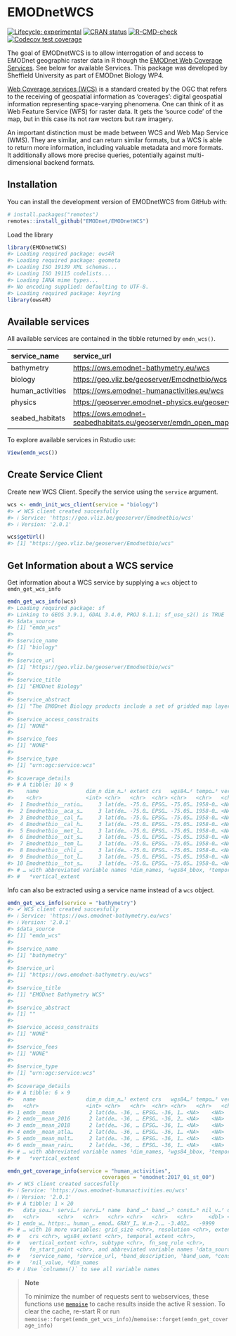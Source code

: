 
<!-- README.md is generated from README.Rmd. Please edit that file -->

# EMODnetWCS

<!-- badges: start -->

[![Lifecycle:
experimental](https://img.shields.io/badge/lifecycle-experimental-orange.svg)](https://lifecycle.r-lib.org/articles/stages.html#experimental)
[![CRAN
status](https://www.r-pkg.org/badges/version/EMODnetWCS)](https://CRAN.R-project.org/package=EMODnetWCS)
[![R-CMD-check](https://github.com/EMODnet/EMODnetWCS/actions/workflows/R-CMD-check.yaml/badge.svg)](https://github.com/EMODnet/EMODnetWCS/actions/workflows/R-CMD-check.yaml)
[![Codecov test
coverage](https://codecov.io/gh/EMODnet/EMODnetWCS/branch/main/graph/badge.svg)](https://app.codecov.io/gh/EMODnet/EMODnetWCS?branch=master)
<!-- badges: end -->

The goal of EMODnetWCS is to allow interrogation of and access to
EMODnet geographic raster data in R though the [EMODnet Web Coverage
Services](https://github.com/EMODnet/Web-Service-Documentation#web-coverage-service-wcs).
See below for available Services. This package was developed by
Sheffield University as part of EMODnet Biology WP4.

[Web Coverage services (WCS)](https://www.ogc.org/standards/wcs) is a
standard created by the OGC that refers to the receiving of geospatial
information as ‘coverages’: digital geospatial information representing
space-varying phenomena. One can think of it as Web Feature Service
(WFS) for raster data. It gets the ‘source code’ of the map, but in this
case its not raw vectors but raw imagery.

An important distinction must be made between WCS and Web Map Service
(WMS). They are similar, and can return similar formats, but a WCS is
able to return more information, including valuable metadata and more
formats. It additionally allows more precise queries, potentially
against multi-dimensional backend formats.

## Installation

You can install the development version of EMODnetWCS from GitHub with:

``` r
# install.packages("remotes")
remotes::install_github("EMODnet/EMODnetWCS")
```

Load the library

``` r
library(EMODnetWCS)
#> Loading required package: ows4R
#> Loading required package: geometa
#> Loading ISO 19139 XML schemas...
#> Loading ISO 19115 codelists...
#> Loading IANA mime types...
#> No encoding supplied: defaulting to UTF-8.
#> Loading required package: keyring
library(ows4R)
```

## Available services

All available services are contained in the tibble returned by
`emdn_wcs()`.

| service_name     | service_url                                                                   |
|:-----------------|:------------------------------------------------------------------------------|
| bathymetry       | <https://ows.emodnet-bathymetry.eu/wcs>                                       |
| biology          | <https://geo.vliz.be/geoserver/Emodnetbio/wcs>                                |
| human_activities | <https://ows.emodnet-humanactivities.eu/wcs>                                  |
| physics          | <https://geoserver.emodnet-physics.eu/geoserver/wcs>                          |
| seabed_habitats  | <https://ows.emodnet-seabedhabitats.eu/geoserver/emdn_open_maplibrary/wcs> |

To explore available services in Rstudio use:

``` r
View(emdn_wcs())
```

## Create Service Client

Create new WCS Client. Specify the service using the `service` argument.

``` r
wcs <- emdn_init_wcs_client(service = "biology")
#> ✔ WCS client created succesfully
#> ℹ Service: 'https://geo.vliz.be/geoserver/Emodnetbio/wcs'
#> ℹ Version: '2.0.1'

wcs$getUrl()
#> [1] "https://geo.vliz.be/geoserver/Emodnetbio/wcs"
```

## Get Information about a WCS service

Get information about a WCS service by supplying a `wcs` object to
`emdn_get_wcs_info`

``` r
emdn_get_wcs_info(wcs)
#> Loading required package: sf
#> Linking to GEOS 3.9.1, GDAL 3.4.0, PROJ 8.1.1; sf_use_s2() is TRUE
#> $data_source
#> [1] "emdn_wcs"
#> 
#> $service_name
#> [1] "biology"
#> 
#> $service_url
#> [1] "https://geo.vliz.be/geoserver/Emodnetbio/wcs"
#> 
#> $service_title
#> [1] "EMODnet Biology"
#> 
#> $service_abstract
#> [1] "The EMODnet Biology products include a set of gridded map layers showing the average abundance of marine species for different time windows (seasonal, annual) using geospatial modelling. The spatial modelling tool used to calculate the gridded abundance maps is based on DIVA. DIVA (Data-Interpolating Variational Analysis) is a tool to create gridded data sets from discrete point measurements of the ocean. For the representation of time dynamics, it was decided to produce gridded maps for sliding time windows, e.g. combining one or more years  in one gridded map, so that relatively smooth animated GIF presentations can be produced that show the essential change over time. EMODnet Biology’s data products include the Operational Ocean Products and Services (OOPS), harvested by ICES."
#> 
#> $service_access_constraits
#> [1] "NONE"
#> 
#> $service_fees
#> [1] "NONE"
#> 
#> $service_type
#> [1] "urn:ogc:service:wcs"
#> 
#> $coverage_details
#> # A tibble: 10 × 9
#>    name               dim_n dim_n…¹ extent crs   wgs84…² tempo…³ verti…⁴ subtype
#>    <chr>              <int> <chr>   <chr>  <chr> <chr>   <chr>   <chr>   <chr>  
#>  1 Emodnetbio__ratio…     3 lat(de… -75.0… EPSG… -75.05… 1958-0… <NA>    Rectif…
#>  2 Emodnetbio__aca_s…     3 lat(de… -75.0… EPSG… -75.05… 1958-0… <NA>    Rectif…
#>  3 Emodnetbio__cal_f…     3 lat(de… -75.0… EPSG… -75.05… 1958-0… <NA>    Rectif…
#>  4 Emodnetbio__cal_h…     3 lat(de… -75.0… EPSG… -75.05… 1958-0… <NA>    Rectif…
#>  5 Emodnetbio__met_l…     3 lat(de… -75.0… EPSG… -75.05… 1958-0… <NA>    Rectif…
#>  6 Emodnetbio__oit_s…     3 lat(de… -75.0… EPSG… -75.05… 1958-0… <NA>    Rectif…
#>  7 Emodnetbio__tem_l…     3 lat(de… -75.0… EPSG… -75.05… 1958-0… <NA>    Rectif…
#>  8 Emodnetbio__chli_…     3 lat(de… -75.0… EPSG… -75.05… 1958-0… <NA>    Rectif…
#>  9 Emodnetbio__tot_l…     3 lat(de… -75.0… EPSG… -75.05… 1958-0… <NA>    Rectif…
#> 10 Emodnetbio__tot_s…     3 lat(de… -75.0… EPSG… -75.05… 1958-0… <NA>    Rectif…
#> # … with abbreviated variable names ¹​dim_names, ²​wgs84_bbox, ³​temporal_extent,
#> #   ⁴​vertical_extent
```

Info can also be extracted using a service name instead of a `wcs`
object.

``` r
emdn_get_wcs_info(service = "bathymetry")
#> ✔ WCS client created succesfully
#> ℹ Service: 'https://ows.emodnet-bathymetry.eu/wcs'
#> ℹ Version: '2.0.1'
#> $data_source
#> [1] "emdn_wcs"
#> 
#> $service_name
#> [1] "bathymetry"
#> 
#> $service_url
#> [1] "https://ows.emodnet-bathymetry.eu/wcs"
#> 
#> $service_title
#> [1] "EMODnet Bathymetry WCS"
#> 
#> $service_abstract
#> [1] ""
#> 
#> $service_access_constraits
#> [1] "NONE"
#> 
#> $service_fees
#> [1] "NONE"
#> 
#> $service_type
#> [1] "urn:ogc:service:wcs"
#> 
#> $coverage_details
#> # A tibble: 6 × 9
#>   name                dim_n dim_n…¹ extent crs   wgs84…² tempo…³ verti…⁴ subtype
#>   <chr>               <int> <chr>   <chr>  <chr> <chr>   <chr>   <chr>   <chr>  
#> 1 emdn__mean           2 lat(de… -36, … EPSG… -36, 1… <NA>    <NA>    Rectif…
#> 2 emdn__mean_2016      2 lat(de… -36, … EPSG… -36, 2… <NA>    <NA>    Rectif…
#> 3 emdn__mean_2018      2 lat(de… -36, … EPSG… -36, 1… <NA>    <NA>    Rectif…
#> 4 emdn__mean_atla…     2 lat(de… -36, … EPSG… -36, 1… <NA>    <NA>    Rectif…
#> 5 emdn__mean_mult…     2 lat(de… -36, … EPSG… -36, 1… <NA>    <NA>    Rectif…
#> 6 emdn__mean_rain…     2 lat(de… -36, … EPSG… -36, 1… <NA>    <NA>    Rectif…
#> # … with abbreviated variable names ¹​dim_names, ²​wgs84_bbox, ³​temporal_extent,
#> #   ⁴​vertical_extent
```

``` r
emdn_get_coverage_info(service = "human_activities", 
                              coverages = "emodnet:2017_01_st_00")
#> ✔ WCS client created succesfully
#> ℹ Service: 'https://ows.emodnet-humanactivities.eu/wcs'
#> ℹ Version: '2.0.1'
#> # A tibble: 1 × 20
#>   data_sou…¹ servi…² servi…³ name  band_…⁴ band_…⁵ const…⁶ nil_v…⁷ dim_n dim_n…⁸
#>   <chr>      <chr>   <chr>   <chr> <chr>   <chr>   <chr>     <dbl> <int> <chr>  
#> 1 emdn_w… https:… human_… emod… GRAY_I… W.m-2.… -3.402…   -9999     2 x(m):g…
#> # … with 10 more variables: grid_size <chr>, resolution <chr>, extent <chr>,
#> #   crs <chr>, wgs84_extent <chr>, temporal_extent <chr>,
#> #   vertical_extent <chr>, subtype <chr>, fn_seq_rule <chr>,
#> #   fn_start_point <chr>, and abbreviated variable names ¹​data_source,
#> #   ²​service_name, ³​service_url, ⁴​band_description, ⁵​band_uom, ⁶​constraint,
#> #   ⁷​nil_value, ⁸​dim_names
#> # ℹ Use `colnames()` to see all variable names
```

> **Note**
>
> To minimize the number of requests sent to webservices, these
> functions use [`memoise`](https://memoise.r-lib.org/) to cache results
> inside the active R session. To clear the cache, re-start R or run
> `memoise::forget(emdn_get_wcs_info)`/`memoise::forget(emdn_get_coverage_info)`
